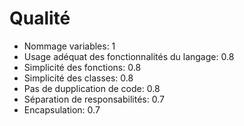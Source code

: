 # Qualité

* Nommage variables: 1
* Usage adéquat des fonctionnalités du langage: 0.8
* Simplicité des fonctions: 0.8
* Simplicité des classes: 0.8
* Pas de dupplication de code: 0.8
* Séparation de responsabilités: 0.7
* Encapsulation: 0.7
